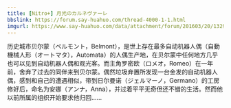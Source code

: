 ```yaml
---
title: [Nitro+] 月光のカルネヴァーレ
bbslink: https://forum.say-huahuo.com/thread-4000-1-1.html
imgurl: https://www.say-huahuo.com/data/attachment/forum/201603/20/132956czlg7tkg7lpfltgk.jpg
---
```


历史城市贝尔蒙（ベルモント，Belmont），是世上存在最多自动机器人偶（自動機械人形（オートマタ），Automata）的人偶生产地，在贝尔蒙中任何地方几乎也可以见到自动机器人偶和观光客。而主角罗密欧（ロメオ，Romeo）在一年前，舍弃了过去的同伴来到贝尔蒙。偶然垃圾弃置所发现一台金发的自动机器人偶，感到和自己的遭遇相似，带到日尔曼诺（ジェルマーノ，Germano）的工房修好后，命名为安娜（アンナ，Anna），并过着平平无奇但还不错的生活。然而他以前所属的组织开始要求他归回……<!--more-->
